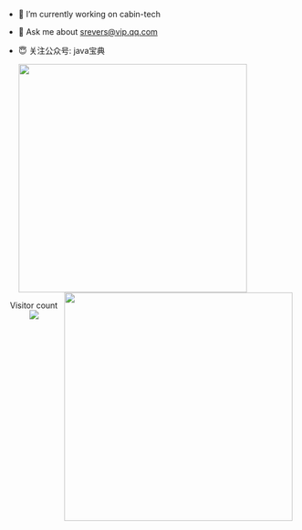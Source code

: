 - 🔭 I’m currently working on cabin-tech

- 💬 Ask me about srevers@vip.qq.com

- 😇 关注公众号: java宝典

  


  <img align="auto" width="400" src="https://camo.githubusercontent.com/5c2936d17e3ac7fa0c3e349980dd3ed3d662e8ee/68747470733a2f2f6769746875622d726561646d652d73746174732e76657263656c2e6170702f6170693f757365726e616d653d64756e77752673686f775f69636f6e733d747275652669636f6e5f636f6c6f723d38303541443526746578745f636f6c6f723d3731383039362662675f636f6c6f723d66666666666626686964655f7469746c653d74727565" /><img align="right" width="400" src="https://user-images.githubusercontent.com/29878636/85978660-bf01d480-ba11-11ea-94c9-fcb8126b8a96.png"/>

 

<p align="center"> 
  Visitor count<br>
  <img src="https://profile-counter.glitch.me/sagar-viradiya/count.svg" />
</p>
